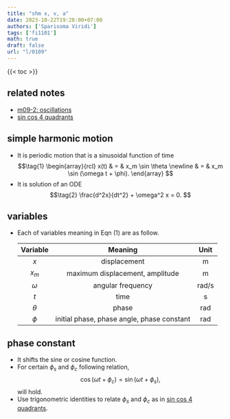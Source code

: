 ```yaml
---
title: "shm x, v, a"
date: 2023-10-22T19:28:00+07:00
authors: ['Sparisoma Viridi']
tags: ['fi1101']
math: true
draft: false
url: "l/0109"
---
```

{{< toc >}}


## related notes
+ [m09-2: oscillations](../0097/)
+ [sin cos 4 quadrants](../0110/)


## simple harmonic motion
+ It is periodic motion that is a sinusoidal function of time
  $$\tag{1}
  \begin{array}{rcl}
  x(t) & = & x_m \sin \theta \newline
  & = & x_m \sin (\omega t + \phi).
  \end{array}
  $$
+ It is solution of an ODE
  $$\tag{2}
  \frac{d^2x}{dt^2} + \omega^2 x = 0.
  $$


## variables
+ Each of variables meaning in Eqn (1) are as follow.
    
  Variable | Meaning | Unit
  :-: | :-: | :-:
  $x$ | displacement | m
  $x_m$ | maximum displacement, amplitude | m
  $\omega$ | angular frequency | rad/s
  $t$ | time | s
  $\theta$ | phase | rad
  $\phi$ | initial phase, phase angle, phase constant | rad


## phase constant
+ It shifts the sine or cosine function.
+ For certain $\phi_s$ and $\phi_c$ following relation,
  $$\tag{3}
  \cos (\omega t + \phi_c) = \sin (\omega t + \phi_s),
  $$
  will hold.
+ Use trigonometric identities to relate $\phi_s$ and $\phi_c$ as in [sin cos 4 quadrants](../0110/).
